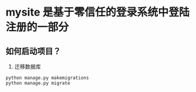 # mysite 是基于零信任的登录系统中登陆注册的一部分

## 如何启动项目？
1. 迁移数据库
```
python manage.py makemigrations
python manage.py migrate
```